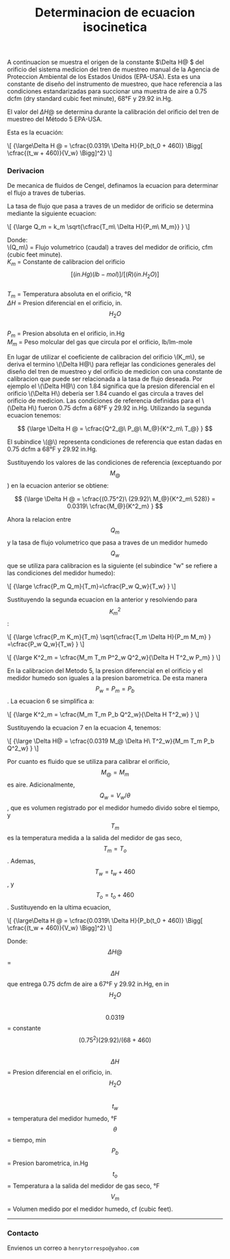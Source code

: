 ﻿---
title: Determinacion de ecuacion isocinetica
description: Derivacion de ecuacion isocinetica.
categories: Blog
comments: true
---

A continuacion se muestra el origen de la constante $\Delta H@ $ del orificio del sistema medicion del tren de muestreo manual de la Agencia de Proteccion Ambiental  de los Estados Unidos (EPA-USA). Esta es una constante de diseño del instrumento de muestreo, que hace referencia a las condiciones estandarizadas para succionar una muestra de aire a 0.75 dcfm (dry standard cubic feet minute), 68°F y 29.92 in.Hg.

El valor del $\Delta H@$ se determina durante la calibración del orificio del tren de muestreo del Método 5 EPA-USA.

Esta es la ecuación:

\\[
{\large\Delta H @ = \cfrac{0.0319\ \Delta H}{P_b(t_0 + 460)} \Bigg[ \cfrac{(t_w + 460)}{V_w} \Bigg]^2}
\\]

### Derivacion

De mecanica de fluidos de Cengel, definamos la ecuacion para determinar el flujo a traves de tuberias.

La tasa de flujo que pasa a traves de un medidor de orificio se determina mediante la siguiente ecuacion:

\\[
{\large Q_m = k_m \sqrt{\cfrac{T_m\ \Delta H}{P_m\ M_m}} }
\\]

Donde:<br>
\\(Q_m\\) = Flujo volumetrico (caudal) a traves del medidor de orificio, cfm (cubic feet minute).<br>
$K_m$ = Constante de calibracion del orificio $${[(in. Hg)(lb-mol)]/[(R)(in. H_2O)]}$$<br>
$T_m$ = Temperatura absoluta en el orificio, °R<br>
$\Delta H$ = Presion diferencial en el orificio, in.$$H_2O$$<br>
$P_m$ = Presion absoluta en el orificio, in.Hg<br>
$M_m$ = Peso molcular del gas que circula por el orificio, lb/lm-mole<br>

En lugar de utilizar el coeficiente de calibracion del orificio \\(K_m\\), se deriva el termino \\(\Delta H@\\) para reflejar las condiciones generales del diseño del tren de muestreo y del orificio de medicion con una constante de calibracion que puede ser relacionada a la tasa de flujo deseada. Por ejemplo el \\(\Delta H@\\) con 1.84 significa que la presion diferencial en el orificio \\(\Delta H\\) debería ser 1.84 cuando el gas circula a traves del orificio de medicion. Las condiciones de referencia definidas para el \\(\Delta H\\) fueron 0.75 dcfm a 68°F y 29.92 in.Hg. Utilizando la segunda ecuacion tenemos:

$$
{\large \Delta H @ = \cfrac{Q^2_@\ P_@\ M_@}{K^2_m\ T_@} }
$$

El subindice \\(@\\) representa condiciones de referencia que estan dadas en 0.75 dcfm a 68°F y 29.92 in.Hg.

Sustituyendo los valores de las condiciones de referencia (exceptuando por $$M_@$$) en la ecuacion anterior se obtiene:

$$
{\large \Delta H @ = \cfrac{(0.75^2)\ (29.92)\ M_@}{K^2_m\ 528)} = 0.0319\ \cfrac{M_@}{K^2_m} }
$$

Ahora la relacion entre $$Q_m$$ y la tasa de flujo volumetrico que pasa a traves de un medidor humedo $$Q_w$$ que se utiliza para calibracion es la siguiente (el subindice "w" se refiere a las condiciones del medidor humedo):

\\[
{\large \cfrac{P_m Q_m}{T_m}=\cfrac{P_w Q_w}{T_w}  }
\\]

Sustituyendo la segunda ecuacion en la anterior y resolviendo para $$K^2_m$$:

\\[
{\large \cfrac{P_m K_m}{T_m} \sqrt{\cfrac{T_m \Delta H}{P_m M_m} } =\cfrac{P_w Q_w}{T_w}  }
\\]

\\[
{\large K^2_m = \cfrac{M_m T_m P^2_w Q^2_w}{\Delta H T^2_w P_m} }
\\]

En la calibracion del Metodo 5, la presion diferencial en el orificio y el medidor humedo son iguales a la presion barometrica. De esta manera $$P_w = P_m = P_b$$. La ecuacion 6 se simplifica a:

\\[
{\large K^2_m = \cfrac{M_m T_m P_b Q^2_w}{\Delta H T^2_w} }
\\]

Sustituyendo la ecuacion 7 en la ecuacion 4, tenemos:

\\[
{\large \Delta H@ = \cfrac{0.0319 M_@ \Delta H\ T^2_w}{M_m T_m P_b Q^2_w} }
\\]

Por cuanto es fluido que se utiliza para calibrar el orificio, $$M_@ = M_m$$ es aire. Adicionalmente, $$Q_w = V_w/ \theta$$, que es volumen registrado por el medidor humedo divido sobre el tiempo, y $$T_m$$ es la temperatura medida a la salida del medidor de gas seco, $$T_m = T_o$$.  Ademas, $$T_w = t_w + 460$$, y $$T_o = t_o + 460$$.  Sustituyendo en la ultima ecuacion,


\\[
{\large\Delta H @ = \cfrac{0.0319\ \Delta H}{P_b(t_0 + 460)} \Bigg[ \cfrac{(t_w + 460)}{V_w} \Bigg]^2}
\\]

Donde:<br>
$$\Delta H@$$ = $$\Delta H$$ que entrega 0.75 dcfm de aire a 67°F y 29.92 in.Hg, en in $$H_2O$$<br>
$$0.0319$$ = constante $$(0.75^2)(29.92)/(68 + 460)$$<br>
$$\Delta H$$ = Presion diferencial en el orificio, in. $$H_2O$$<br>
$$t_w$$ = temperatura del medidor humedo, °F<br>
$$\theta$$ = tiempo, min<br>
$$P_b$$ = Presion barometrica, in.Hg<br>
$$t_o$$ = Temperatura a la salida del medidor de gas seco, °F<br>
$$V_m$$ = Volumen medido por el medidor humedo, cf (cubic feet).<br>

<hr>

### Contacto

Envienos un correo a `henrytorrespo@yahoo.com`
